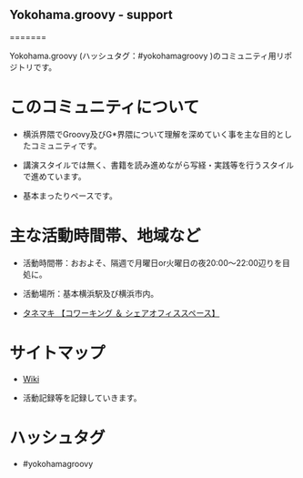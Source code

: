 ## Yokohama.groovy - support
=======

Yokohama.groovy (ハッシュタグ：#yokohamagroovy )のコミュニティ用リポジトリです。

このコミュニティについて
========================

 * 横浜界隈でGroovy及びG*界隈について理解を深めていく事を主な目的としたコミュニティです。

 * 講演スタイルでは無く、書籍を読み進めながら写経・実践等を行うスタイルで進めています。

 * 基本まったりペースです。

主な活動時間帯、地域など
========================
 * 活動時間帯：おおよそ、隔週で月曜日or火曜日の夜20:00〜22:00辺りを目処に。

 * 活動場所：基本横浜駅及び横浜市内。

  * [タネマキ 【コワーキング ＆ シェアオフィススペース】](http://tane-maki.net/)

サイトマップ
============
 * [Wiki](https://github.com/yokohamagroovy/support/wiki)

  * 活動記録等を記録していきます。

ハッシュタグ
============
 * #yokohamagroovy